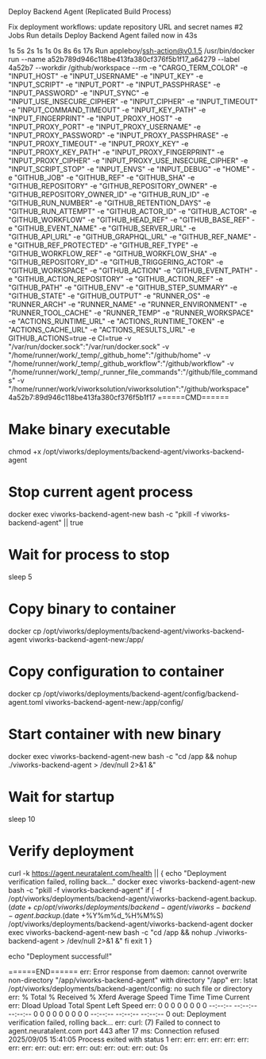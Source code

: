 Deploy Backend Agent (Replicated Build Process)
 
Fix deployment workflows: update repository URL and secret names #2
Jobs
Run details
Deploy Backend Agent
failed now in 43s

1s
5s
2s
1s
1s
0s
8s
6s
17s
Run appleboy/ssh-action@v0.1.5
/usr/bin/docker run --name a52b789d946c118be413fa380cf376f5b1f17_a64279 --label 4a52b7 --workdir /github/workspace --rm -e "CARGO_TERM_COLOR" -e "INPUT_HOST" -e "INPUT_USERNAME" -e "INPUT_KEY" -e "INPUT_SCRIPT" -e "INPUT_PORT" -e "INPUT_PASSPHRASE" -e "INPUT_PASSWORD" -e "INPUT_SYNC" -e "INPUT_USE_INSECURE_CIPHER" -e "INPUT_CIPHER" -e "INPUT_TIMEOUT" -e "INPUT_COMMAND_TIMEOUT" -e "INPUT_KEY_PATH" -e "INPUT_FINGERPRINT" -e "INPUT_PROXY_HOST" -e "INPUT_PROXY_PORT" -e "INPUT_PROXY_USERNAME" -e "INPUT_PROXY_PASSWORD" -e "INPUT_PROXY_PASSPHRASE" -e "INPUT_PROXY_TIMEOUT" -e "INPUT_PROXY_KEY" -e "INPUT_PROXY_KEY_PATH" -e "INPUT_PROXY_FINGERPRINT" -e "INPUT_PROXY_CIPHER" -e "INPUT_PROXY_USE_INSECURE_CIPHER" -e "INPUT_SCRIPT_STOP" -e "INPUT_ENVS" -e "INPUT_DEBUG" -e "HOME" -e "GITHUB_JOB" -e "GITHUB_REF" -e "GITHUB_SHA" -e "GITHUB_REPOSITORY" -e "GITHUB_REPOSITORY_OWNER" -e "GITHUB_REPOSITORY_OWNER_ID" -e "GITHUB_RUN_ID" -e "GITHUB_RUN_NUMBER" -e "GITHUB_RETENTION_DAYS" -e "GITHUB_RUN_ATTEMPT" -e "GITHUB_ACTOR_ID" -e "GITHUB_ACTOR" -e "GITHUB_WORKFLOW" -e "GITHUB_HEAD_REF" -e "GITHUB_BASE_REF" -e "GITHUB_EVENT_NAME" -e "GITHUB_SERVER_URL" -e "GITHUB_API_URL" -e "GITHUB_GRAPHQL_URL" -e "GITHUB_REF_NAME" -e "GITHUB_REF_PROTECTED" -e "GITHUB_REF_TYPE" -e "GITHUB_WORKFLOW_REF" -e "GITHUB_WORKFLOW_SHA" -e "GITHUB_REPOSITORY_ID" -e "GITHUB_TRIGGERING_ACTOR" -e "GITHUB_WORKSPACE" -e "GITHUB_ACTION" -e "GITHUB_EVENT_PATH" -e "GITHUB_ACTION_REPOSITORY" -e "GITHUB_ACTION_REF" -e "GITHUB_PATH" -e "GITHUB_ENV" -e "GITHUB_STEP_SUMMARY" -e "GITHUB_STATE" -e "GITHUB_OUTPUT" -e "RUNNER_OS" -e "RUNNER_ARCH" -e "RUNNER_NAME" -e "RUNNER_ENVIRONMENT" -e "RUNNER_TOOL_CACHE" -e "RUNNER_TEMP" -e "RUNNER_WORKSPACE" -e "ACTIONS_RUNTIME_URL" -e "ACTIONS_RUNTIME_TOKEN" -e "ACTIONS_CACHE_URL" -e "ACTIONS_RESULTS_URL" -e GITHUB_ACTIONS=true -e CI=true -v "/var/run/docker.sock":"/var/run/docker.sock" -v "/home/runner/work/_temp/_github_home":"/github/home" -v "/home/runner/work/_temp/_github_workflow":"/github/workflow" -v "/home/runner/work/_temp/_runner_file_commands":"/github/file_commands" -v "/home/runner/work/viworksolution/viworksolution":"/github/workspace" 4a52b7:89d946c118be413fa380cf376f5b1f17
======CMD======
# Make binary executable
chmod +x /opt/viworks/deployments/backend-agent/viworks-backend-agent

# Stop current agent process
docker exec viworks-backend-agent-new bash -c "pkill -f viworks-backend-agent" || true

# Wait for process to stop
sleep 5

# Copy binary to container
docker cp /opt/viworks/deployments/backend-agent/viworks-backend-agent viworks-backend-agent-new:/app/

# Copy configuration to container
docker cp /opt/viworks/deployments/backend-agent/config/backend-agent.toml viworks-backend-agent-new:/app/config/

# Start container with new binary
docker exec viworks-backend-agent-new bash -c "cd /app && nohup ./viworks-backend-agent > /dev/null 2>&1 &"

# Wait for startup
sleep 10

# Verify deployment
curl -k https://agent.neuratalent.com/health || {
  echo "Deployment verification failed, rolling back..."
  docker exec viworks-backend-agent-new bash -c "pkill -f viworks-backend-agent"
  if [ -f /opt/viworks/deployments/backend-agent/viworks-backend-agent.backup.$(date +%Y%m%d_%H%M%S) ]; then
    cp /opt/viworks/deployments/backend-agent/viworks-backend-agent.backup.$(date +%Y%m%d_%H%M%S) /opt/viworks/deployments/backend-agent/viworks-backend-agent
    docker exec viworks-backend-agent-new bash -c "cd /app && nohup ./viworks-backend-agent > /dev/null 2>&1 &"
  fi
  exit 1
}

echo "Deployment successful!"

======END======
err: Error response from daemon: cannot overwrite non-directory "/app/viworks-backend-agent" with directory "/app"
err: lstat /opt/viworks/deployments/backend-agent/config: no such file or directory
err:   % Total    % Received % Xferd  Average Speed   Time    Time     Time  Current
err:                                  Dload  Upload   Total   Spent    Left  Speed
err: 
  0     0    0     0    0     0      0      0 --:--:-- --:--:-- --:--:--     0
  0     0    0     0    0     0      0      0 --:--:-- --:--:-- --:--:--     0
out: Deployment verification failed, rolling back...
err: curl: (7) Failed to connect to agent.neuratalent.com port 443 after 17 ms: Connection refused
2025/09/05 15:41:05 Process exited with status 1
err: 
err: 
err: 
err: 
err: 
err: 
err: 
err: 
err: 
out: 
err: 
err: 
out: 
err: 
out: 
err: 
out: 
0s
